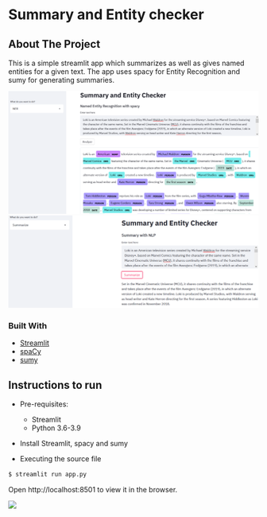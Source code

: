  # Summary and Entity checker 
 
 ## About The Project

This is a simple streamlit app which summarizes  as well as gives named entities for a given text.
The app uses spacy for Entity Recognition and sumy for generating summaries.

![](images/ner.PNG)
![](images/summarize.PNG)

### Built With

- [Streamlit](https://streamlit.io/)
- [spaCy](https://spacy.io/)
- [sumy](https://pypi.org/project/sumy/)

## Instructions to run

* Pre-requisites:
	-  Streamlit
	-  Python 3.6-3.9

* Install Streamlit, spacy and sumy

* Executing the source file

```bash
$ streamlit run app.py
```

Open http://localhost:8501 to view it in the browser.

![](images/summarizer.gif)

